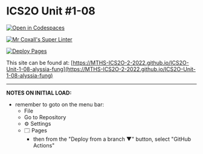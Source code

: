 # ICS2O Unit #1-08

[![Open in Codespaces](https://classroom.github.com/assets/launch-codespace-f4981d0f882b2a3f0472912d15f9806d57e124e0fc890972558857b51b24a6f9.svg)](https://classroom.github.com/open-in-codespaces?assignment_repo_id=10331521)

[![Mr Coxall's Super Linter](https://github.com/MTHS-ICS2O-2-2022/ICS2O-Unit-1-08-alyssia-fung/workflows/Mr%20Coxall's%20Super%20Linter/badge.svg)](https://github.com/MTHS-ICS2O-2-2022/ICS2O-Unit-1-08-alyssia-fung/actions)

[![Deploy Pages](https://github.com/MTHS-ICS2O-2-2022/ICS2O-Unit-1-08-alyssia-fung/workflows/Deploy%20Pages/badge.svg)](https://github.com/MTHS-ICS2O-2-2022/ICS2O-Unit-1-08-alyssia-fung/actions)

This site can be found at: [https://MTHS-ICS2O-2-2022.github.io/ICS2O-Unit-1-08-alyssia-fung](https://MTHS-ICS2O-2-2022.github.io/ICS2O-Unit-1-08-alyssia-fung)

---

**NOTES ON INITIAL LOAD:**
- remember to goto on the menu bar:
  - File
  - Go to Repository
  - ⚙ Settings
  - 🗔 Pages
    - then from the "Deploy from a branch ▼" button, select "GitHub Actions"

